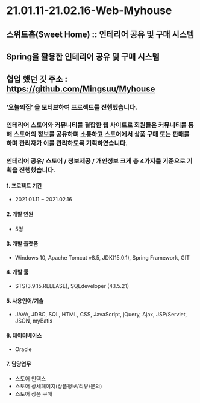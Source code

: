 # 21.01.11-21.02.16-Web-Myhouse
## 스위트홈(Sweet Home) :: 인테리어 공유 및 구매 시스템 
## Spring을 활용한 인테리어 공유 및 구매 시스템
## 협업 했던 깃 주소 : https://github.com/Mingsuu/Myhouse

### ‘오늘의집’ 을 모티브하여 프로젝트를 진행했습니다. 
### 인테리어 스토어와 커뮤니티를 결합한 웹 사이트로 회원들은 커뮤니티를 통해 스토어의 정보를 공유하며 소통하고 스토어에서 상품 구매 또는 판매를 하며 관리자가 이를 관리하도록 기획하였습니다. 
### 인테리어 공유/ 스토어 / 정보제공 / 개인정보 크게 총 4가지를 기준으로 기획을 진행했습니다.

#### 1. 프로젝트 기간
+ 2021.01.11 ~ 2021.02.16
#### 2. 개발 인원
+ 5명  
#### 3. 개발 플랫폼
+ Windows 10, Apache Tomcat v8.5, JDK(15.0.1), Spring Framework, GIT
#### 4. 개발 툴
+ STS(3.9.15.RELEASE), SQLdeveloper (4.1.5.21)
#### 5. 사용언어/기술
+ JAVA, JDBC, SQL, HTML, CSS, JavaScript, jQuery, Ajax, JSP/Servlet, JSON, myBatis
#### 6. 데이터베이스
+ Oracle
#### 7. 담당업무
  + 스토어 인덱스
  + 스토어 상세페이지(상품정보/리뷰/문의)
  + 스토어 상품 구매


